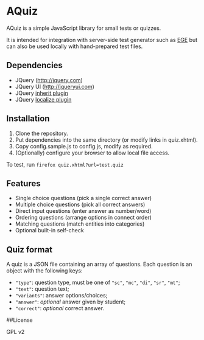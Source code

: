 # AQuiz

AQuiz is a simple JavaScript library for small tests or quizzes.

It is intended for integration with server-side test generator
such as [EGE](http://github.com/klenin/EGE)
but can also be used locally with hand-prepared test files.

## Dependencies
* JQuery (http://jquery.com)
* JQuery UI (http://jqueryui.com)
* JQuery [inherit plugin](https://github.com/dfilatov/jquery-plugins/tree/master/src/jquery.inherit)
* JQuery [localize plugin](https://github.com/coderifous/jquery-localize)

## Installation

1. Clone the repository.
2. Put dependencies into the same directory (or modify links in quiz.xhtml).
3. Copy config.sample.js to config.js, modify as required.
4. (Optionally) configure your browser to allow local file access.

To test, run `firefox quiz.xhtml?url=test.quiz`

## Features
* Single choice questions (pick a single correct answer)
* Multiple choice questions (pick all correct answers)
* Direct input questions (enter answer as number/word)
* Ordering questions (arrange options in connect order)
* Matching questions (match entities into categories)
* Optional built-in self-check

## Quiz format
A quiz is a JSON file containing an array of questions.
Each question is an object with the following keys:
* `"type"`: question type, must be one of `"sc"`, `"mc"`, `"di"`, `"sr"`, `"mt"`;
* `"text"`: question text;
* `"variants"`: answer options/choices;
* `"answer"`: *optional* answer given by student;
* `"correct"`: *optional* correct answer.

##License

GPL v2
